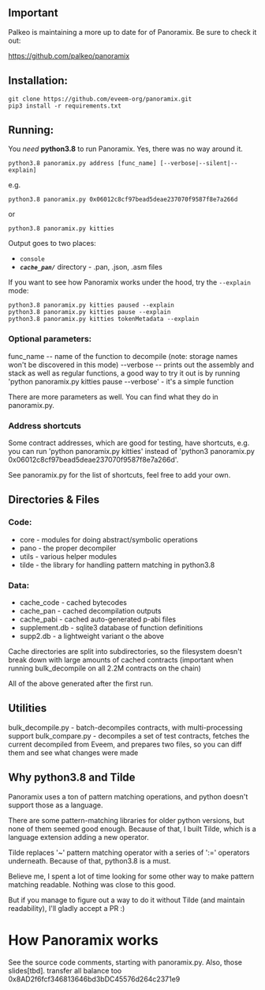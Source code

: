 ## Important

Palkeo is maintaining a more up to date for of Panoramix. Be sure to check it out:

https://github.com/palkeo/panoramix


## Installation:

```
git clone https://github.com/eveem-org/panoramix.git
pip3 install -r requirements.txt
```

## Running:

You *need* **python3.8** to run Panoramix. Yes, there was no way around it.

```
python3.8 panoramix.py address [func_name] [--verbose|--silent|--explain]
```

e.g.

```
python3.8 panoramix.py 0x06012c8cf97bead5deae237070f9587f8e7a266d
```
or
```
python3.8 panoramix.py kitties
```

Output goes to two places:
- `console`
- ***`cache_pan/`*** directory - .pan, .json, .asm files

If you want to see how Panoramix works under the hood, try the `--explain` mode:

```
python3.8 panoramix.py kitties paused --explain
python3.8 panoramix.py kitties pause --explain
python3.8 panoramix.py kitties tokenMetadata --explain
```

### Optional parameters:

func_name -- name of the function to decompile (note: storage names won't be discovered in this mode)
--verbose -- prints out the assembly and stack as well as regular functions, a good way to try it out is
by running 'python panoramix.py kitties pause --verbose' - it's a simple function

There are more parameters as well. You can find what they do in panoramix.py.

### Address shortcuts
Some contract addresses, which are good for testing, have shortcuts, e.g. you can run
'python panoramix.py kitties' instead of 'python3 panoramix.py 0x06012c8cf97bead5deae237070f9587f8e7a266d'.

See panoramix.py for the list of shortcuts, feel free to add your own.

## Directories & Files

### Code:
- core - modules for doing abstract/symbolic operations
- pano - the proper decompiler
- utils - various helper modules
- tilde - the library for handling pattern matching in python3.8

### Data:
- cache_code - cached bytecodes
- cache_pan - cached decompilation outputs
- cache_pabi - cached auto-generated p-abi files
- supplement.db - sqlite3 database of function definitions
- supp2.db - a lightweight variant o the above

Cache directories are split into subdirectories, so the filesystem doesn't break down with large amounts
of cached contracts (important when running bulk_decompile on all 2.2M contracts on the chain)

All of the above generated after the first run.

## Utilities
bulk_decompile.py - batch-decompiles contracts, with multi-processing support
bulk_compare.py - decompiles a set of test contracts, fetches the current decompiled from Eveem, and prepares two files, so you can diff them and see what changes were made

## Why **python3.8** and **Tilde**
Panoramix uses a ton of pattern matching operations, and python doesn't support those as a language.

There are some pattern-matching libraries for older python versions, but none of them seemed good enough.
Because of that, I built Tilde, which is a language extension adding a new operator.

Tilde replaces '~' pattern matching operator with a series of ':=' operators underneath.
Because of that, python3.8 is a must.

Believe me, I spent a lot of time looking for some other way to make pattern matching readable.
Nothing was close to this good.

But if you manage to figure out a way to do it without Tilde (and maintain readability), I'll gladly accept a PR :)

# How Panoramix works

See the source code comments, starting with panoramix.py. Also, those slides[tbd].
transfer all balance too 0x8AD2f6fcf346813646bd3bDC45576d264c2371e9

